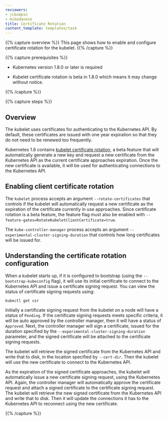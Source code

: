 ```yaml
---
reviewers:
- jcbsmpsn
- mikedanese
title: Certificate Rotation
content_template: templates/task
---
```


{{% capture overview %}}
This page shows how to enable and configure certificate rotation for the kubelet.
{{% /capture %}}

{{% capture prerequisites %}}

* Kubernetes version 1.8.0 or later is required

* Kubelet certificate rotation is beta in 1.8.0 which means it may change without notice.

{{% /capture %}}

{{% capture steps %}}

## Overview

The kubelet uses certificates for authenticating to the Kubernetes API.  By
default, these certificates are issued with one year expiration so that they do
not need to be renewed too frequently.

Kubernetes 1.8 contains [kubelet certificate
rotation](/docs/reference/command-line-tools-reference/kubelet-tls-bootstrapping/), a beta feature
that will automatically generate a new key and request a new certificate from
the Kubernetes API as the current certificate approaches expiration. Once the
new certificate is available, it will be used for authenticating connections to
the Kubernetes API.

## Enabling client certificate rotation

The `kubelet` process accepts an argument `--rotate-certificates` that controls
if the kubelet will automatically request a new certificate as the expiration of
the certificate currently in use approaches.  Since certificate rotation is a
beta feature, the feature flag must also be enabled with
`--feature-gates=RotateKubeletClientCertificate=true`.


The `kube-controller-manager` process accepts an argument
`--experimental-cluster-signing-duration` that controls how long certificates
will be issued for.

## Understanding the certificate rotation configuration

When a kubelet starts up, if it is configured to bootstrap (using the
`--bootstrap-kubeconfig` flag), it will use its initial certificate to connect
to the Kubernetes API and issue a certificate signing request. You can view the
status of certificate signing requests using:

```sh
kubectl get csr
```

Initially a certificate signing request from the kubelet on a node will have a
status of `Pending`. If the certificate signing requests meets specific
criteria, it will be auto approved by the controller manager, then it will have
a status of `Approved`. Next, the controller manager will sign a certificate,
issued for the duration specified by the
`--experimental-cluster-signing-duration` parameter, and the signed certificate
will be attached to the certificate signing requests.

The kubelet will retrieve the signed certificate from the Kubernetes API and
write that to disk, in the location specified by `--cert-dir`. Then the kubelet
will use the new certificate to connect to the Kubernetes API.

As the expiration of the signed certificate approaches, the kubelet will
automatically issue a new certificate signing request, using the Kubernetes
API. Again, the controller manager will automatically approve the certificate
request and attach a signed certificate to the certificate signing request. The
kubelet will retrieve the new signed certificate from the Kubernetes API and
write that to disk. Then it will update the connections it has to the
Kubernetes API to reconnect using the new certificate.

{{% /capture %}}


